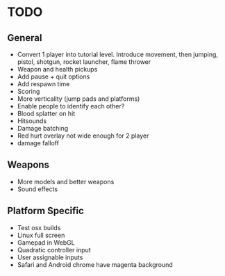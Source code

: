 TODO
====

## General

* Convert 1 player into tutorial level. Introduce movement, then jumping, pistol, shotgun, rocket launcher, flame thrower
* Weapon and health pickups
* Add pause + quit options
* Add respawn time
* Scoring
* More verticality (jump pads and platforms)
* Enable people to identify each other?
* Blood splatter on hit
* Hitsounds
* Damage batching
* Red hurt overlay not wide enough for 2 player
* damage falloff

## Weapons

* More models and better weapons
* Sound effects

## Platform Specific

* Test osx builds
* Linux full screen
* Gamepad in WebGL
* Quadratic controller input
* User assignable inputs
* Safari and Android chrome have magenta background
